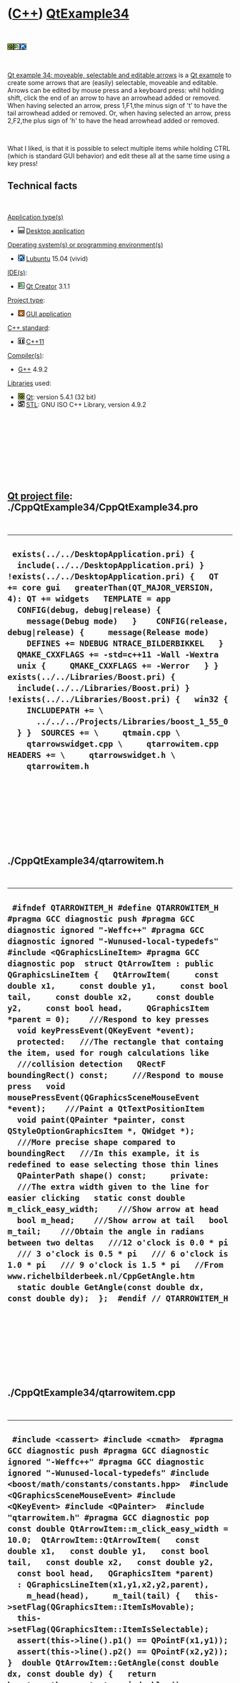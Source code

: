 
 

 

 

 

 

([C++](Cpp.md)) [QtExample34](CppQtExample34.md)
==================================================

 

![Qt](PicQt.png)![Qt
Creator](PicQtCreator.png)![Lubuntu](PicLubuntu.png)

 

[Qt example 34: moveable, selectable and editable
arrows](CppQtExample34.md) is a [Qt example](CppQtExample.md) to
create some arrows that are (easily) selectable, moveable and editable.
Arrows can be edited by mouse press and a keyboard press: whil holding
shift, click the end of an arrow to have an arrowhead added or removed.
When having selected an arrow, press 1,F1,the minus sign of 't' to have
the tail arrowhead added or removed. Or, when having selected an arrow,
press 2,F2,the plus sign of 'h' to have the head arrowhead added or
removed.

 

What I liked, is that it is possible to select multiple items while
holding CTRL (which is standard GUI behavior) and edit these all at the
same time using a key press!

Technical facts
---------------

 

[Application type(s)](CppApplication.md)

-   ![Desktop](PicDesktop.png) [Desktop
    application](CppDesktopApplication.md)

[Operating system(s) or programming environment(s)](CppOs.md)

-   ![Lubuntu](PicLubuntu.png) [Lubuntu](CppLubuntu.md) 15.04 (vivid)

[IDE(s)](CppIde.md):

-   ![Qt Creator](PicQtCreator.png) [Qt Creator](CppQtCreator.md) 3.1.1

[Project type](CppQtProjectType.md):

-   ![GUI](PicGui.png) [GUI application](CppGuiApplication.md)

[C++ standard](CppStandard.md):

-   ![C++11](PicCpp11.png) [C++11](Cpp11.md)

[Compiler(s)](CppCompiler.md):

-   [G++](CppGpp.md) 4.9.2

[Libraries](CppLibrary.md) used:

-   ![Qt](PicQt.png) [Qt](CppQt.md): version 5.4.1 (32 bit)
-   ![STL](PicStl.png) [STL](CppStl.md): GNU ISO C++ Library, version
    4.9.2

 

 

 

 

 

[Qt project file](CppQtProjectFile.md): ./CppQtExample34/CppQtExample34.pro
----------------------------------------------------------------------------

 

  -------------------------------------------------------------------------------------------------------------------------------------------------------------------------------------------------------------------------------------------------------------------------------------------------------------------------------------------------------------------------------------------------------------------------------------------------------------------------------------------------------------------------------------------------------------------------------------------------------------------------------------------------------------------------------------------------------------------------------------------------------------------------------------------------------------------------------
  ` exists(../../DesktopApplication.pri) {   include(../../DesktopApplication.pri) } !exists(../../DesktopApplication.pri) {   QT += core gui   greaterThan(QT_MAJOR_VERSION, 4): QT += widgets   TEMPLATE = app    CONFIG(debug, debug|release) {     message(Debug mode)   }    CONFIG(release, debug|release) {     message(Release mode)     DEFINES += NDEBUG NTRACE_BILDERBIKKEL   }    QMAKE_CXXFLAGS += -std=c++11 -Wall -Wextra    unix {     QMAKE_CXXFLAGS += -Werror   } }  exists(../../Libraries/Boost.pri) {   include(../../Libraries/Boost.pri) } !exists(../../Libraries/Boost.pri) {   win32 {     INCLUDEPATH += \       ../../../Projects/Libraries/boost_1_55_0   } }  SOURCES += \     qtmain.cpp \     qtarrowswidget.cpp \     qtarrowitem.cpp  HEADERS += \     qtarrowswidget.h \     qtarrowitem.h`
  -------------------------------------------------------------------------------------------------------------------------------------------------------------------------------------------------------------------------------------------------------------------------------------------------------------------------------------------------------------------------------------------------------------------------------------------------------------------------------------------------------------------------------------------------------------------------------------------------------------------------------------------------------------------------------------------------------------------------------------------------------------------------------------------------------------------------------

 

 

 

 

 

./CppQtExample34/qtarrowitem.h
------------------------------

 

  -----------------------------------------------------------------------------------------------------------------------------------------------------------------------------------------------------------------------------------------------------------------------------------------------------------------------------------------------------------------------------------------------------------------------------------------------------------------------------------------------------------------------------------------------------------------------------------------------------------------------------------------------------------------------------------------------------------------------------------------------------------------------------------------------------------------------------------------------------------------------------------------------------------------------------------------------------------------------------------------------------------------------------------------------------------------------------------------------------------------------------------------------------------------------------------------------------------------------------------------------------------------------------------------------------------------------------------------------------------------------------------------------------------------------------------------------------------------------------------------------------------------------------------------------------------------------------
  ` #ifndef QTARROWITEM_H #define QTARROWITEM_H  #pragma GCC diagnostic push #pragma GCC diagnostic ignored "-Weffc++" #pragma GCC diagnostic ignored "-Wunused-local-typedefs" #include <QGraphicsLineItem> #pragma GCC diagnostic pop  struct QtArrowItem : public QGraphicsLineItem {   QtArrowItem(     const double x1,     const double y1,     const bool tail,     const double x2,     const double y2,     const bool head,     QGraphicsItem *parent = 0);    ///Respond to key presses   void keyPressEvent(QKeyEvent *event);    protected:   ///The rectangle that containg the item, used for rough calculations like   ///collision detection   QRectF boundingRect() const;     ///Respond to mouse press   void mousePressEvent(QGraphicsSceneMouseEvent *event);    ///Paint a QtTextPositionItem   void paint(QPainter *painter, const QStyleOptionGraphicsItem *, QWidget *);    ///More precise shape compared to boundingRect   ///In this example, it is redefined to ease selecting those thin lines   QPainterPath shape() const;     private:   ///The extra width given to the line for easier clicking   static const double m_click_easy_width;    ///Show arrow at head   bool m_head;    ///Show arrow at tail   bool m_tail;    ///Obtain the angle in radians between two deltas   ///12 o'clock is 0.0 * pi   /// 3 o'clock is 0.5 * pi   /// 6 o'clock is 1.0 * pi   /// 9 o'clock is 1.5 * pi   //From www.richelbilderbeek.nl/CppGetAngle.htm   static double GetAngle(const double dx, const double dy);  };  #endif // QTARROWITEM_H`
  -----------------------------------------------------------------------------------------------------------------------------------------------------------------------------------------------------------------------------------------------------------------------------------------------------------------------------------------------------------------------------------------------------------------------------------------------------------------------------------------------------------------------------------------------------------------------------------------------------------------------------------------------------------------------------------------------------------------------------------------------------------------------------------------------------------------------------------------------------------------------------------------------------------------------------------------------------------------------------------------------------------------------------------------------------------------------------------------------------------------------------------------------------------------------------------------------------------------------------------------------------------------------------------------------------------------------------------------------------------------------------------------------------------------------------------------------------------------------------------------------------------------------------------------------------------------------------

 

 

 

 

 

./CppQtExample34/qtarrowitem.cpp
--------------------------------

 

  ----------------------------------------------------------------------------------------------------------------------------------------------------------------------------------------------------------------------------------------------------------------------------------------------------------------------------------------------------------------------------------------------------------------------------------------------------------------------------------------------------------------------------------------------------------------------------------------------------------------------------------------------------------------------------------------------------------------------------------------------------------------------------------------------------------------------------------------------------------------------------------------------------------------------------------------------------------------------------------------------------------------------------------------------------------------------------------------------------------------------------------------------------------------------------------------------------------------------------------------------------------------------------------------------------------------------------------------------------------------------------------------------------------------------------------------------------------------------------------------------------------------------------------------------------------------------------------------------------------------------------------------------------------------------------------------------------------------------------------------------------------------------------------------------------------------------------------------------------------------------------------------------------------------------------------------------------------------------------------------------------------------------------------------------------------------------------------------------------------------------------------------------------------------------------------------------------------------------------------------------------------------------------------------------------------------------------------------------------------------------------------------------------------------------------------------------------------------------------------------------------------------------------------------------------------------------------------------------------------------------------------------------------------------------------------------------------------------------------------------------------------------------------------------------------------------------------------------------------------------------------------------------------------------------------------------------------------------------------------------------------------------------------------------------------------------------------------------------------------------------------------------------------------------------------------------------------------------------------------------------------------------------------------------------------------------------------------------------------------------------------------------------------------------------------------------------------------------------------------------------------------------------------------------------------------------------------------------------------------------------------------------------------------------------------------------------------------------------------------------------------------------------------------------------------------------------------------------------------------------------------------------------------------------------------------------------------------------------------------------------------------------------------------------------------------------------------------------------------------------------------------------------------------------------------------------------------------------------------------------------------------------------------------------------------------------------------------------------------------------------------------------------------------------------------------------------------------------------------------------------------------------------------
  ` #include <cassert> #include <cmath>  #pragma GCC diagnostic push #pragma GCC diagnostic ignored "-Weffc++" #pragma GCC diagnostic ignored "-Wunused-local-typedefs" #include <boost/math/constants/constants.hpp>  #include <QGraphicsSceneMouseEvent> #include <QKeyEvent> #include <QPainter>  #include "qtarrowitem.h" #pragma GCC diagnostic pop  const double QtArrowItem::m_click_easy_width = 10.0;  QtArrowItem::QtArrowItem(   const double x1,   const double y1,   const bool tail,   const double x2,   const double y2,   const bool head,   QGraphicsItem *parent)   : QGraphicsLineItem(x1,y1,x2,y2,parent),     m_head(head),     m_tail(tail) {   this->setFlag(QGraphicsItem::ItemIsMovable);   this->setFlag(QGraphicsItem::ItemIsSelectable);   assert(this->line().p1() == QPointF(x1,y1));   assert(this->line().p2() == QPointF(x2,y2)); }  double QtArrowItem::GetAngle(const double dx, const double dy) {   return boost::math::constants::pi<double>() - (std::atan(dx/dy)); }  QRectF QtArrowItem::boundingRect() const {   return shape().boundingRect(); }  void QtArrowItem::keyPressEvent(QKeyEvent *event) {   switch (event->key())   {     case Qt::Key_F1:     case Qt::Key_1:     case Qt::Key_T:     case Qt::Key_Minus:       m_tail = !m_tail;       this->update();       break;     case Qt::Key_F2:     case Qt::Key_2:     case Qt::Key_H:     case Qt::Key_Plus:       m_head = !m_head;       this->update();       break;     default:       break;   } }  void QtArrowItem::mousePressEvent(QGraphicsSceneMouseEvent *event) {   if (event->modifiers() & Qt::ShiftModifier)   {     if ((event->pos() - this->line().p1()).manhattanLength() < 10.0)     {       m_tail = !m_tail;       this->update();     }     else if ((event->pos() - this->line().p2()).manhattanLength() < 10.0)     {       m_head = !m_head;       this->update();     }   } }  void QtArrowItem::paint(QPainter *painter, const QStyleOptionGraphicsItem *, QWidget *) {   painter->setRenderHint(QPainter::Antialiasing);   if (this->isSelected())   {     const QColor color(255,0,0);     QPen pen;     pen.setColor(color);     pen.setWidth(3);     painter->setPen(pen);     QBrush brush;     brush.setColor(color);     brush.setStyle(Qt::SolidPattern);     painter->setBrush(brush);   }   else   {     const QColor color(0,0,0);     QPen pen;     pen.setColor(color);     pen.setWidth(1);     painter->setPen(pen);     QBrush brush;     brush.setColor(color);     brush.setStyle(Qt::SolidPattern);     painter->setBrush(brush);   }   painter->drawLine(this->line());    //The angle from tail to head   double angle = GetAngle(line().dx(),line().dy());   if (line().dy() >= 0.0) angle = (1.0 * boost::math::constants::pi<double>()) + angle;   const double sz = 10.0; //pixels   if (m_tail)   {     const QPointF p0 = this->line().p1();     const QPointF p1       = p0 + QPointF(          std::sin(angle + boost::math::constants::pi<double>() + (boost::math::constants::pi<double>() * 0.1)) * sz,         -std::cos(angle + boost::math::constants::pi<double>() + (boost::math::constants::pi<double>() * 0.1)) * sz);     const QPointF p2       = p0 + QPointF(          std::sin(angle + boost::math::constants::pi<double>() - (boost::math::constants::pi<double>() * 0.1)) * sz,         -std::cos(angle + boost::math::constants::pi<double>() - (boost::math::constants::pi<double>() * 0.1)) * sz);     painter->drawPolygon(QPolygonF() << p0 << p1 << p2);   }   if (m_head)   {     const QPointF p0 = this->line().p2();      const QPointF p1       = p0 + QPointF(          std::sin(angle +  0.0 + (boost::math::constants::pi<double>() * 0.1)) * sz,         -std::cos(angle +  0.0 + (boost::math::constants::pi<double>() * 0.1)) * sz);     const QPointF p2       = p0 + QPointF(          std::sin(angle +  0.0 - (boost::math::constants::pi<double>() * 0.1)) * sz,         -std::cos(angle +  0.0 - (boost::math::constants::pi<double>() * 0.1)) * sz);      painter->drawPolygon(QPolygonF() << p0 << p1 << p2);   } }  QPainterPath QtArrowItem::shape() const {   //Thanks to norobro for posting this code at   //http://www.qtcentre.org/threads/49201-Increase-margin-for-detecting-tooltip-events-of-QGraphicsLineItem   QPainterPath path;   QPainterPathStroker stroker;   path.moveTo(line().p1());   path.lineTo(line().p2());   stroker.setWidth(m_click_easy_width);   return stroker.createStroke(path); }`
  ----------------------------------------------------------------------------------------------------------------------------------------------------------------------------------------------------------------------------------------------------------------------------------------------------------------------------------------------------------------------------------------------------------------------------------------------------------------------------------------------------------------------------------------------------------------------------------------------------------------------------------------------------------------------------------------------------------------------------------------------------------------------------------------------------------------------------------------------------------------------------------------------------------------------------------------------------------------------------------------------------------------------------------------------------------------------------------------------------------------------------------------------------------------------------------------------------------------------------------------------------------------------------------------------------------------------------------------------------------------------------------------------------------------------------------------------------------------------------------------------------------------------------------------------------------------------------------------------------------------------------------------------------------------------------------------------------------------------------------------------------------------------------------------------------------------------------------------------------------------------------------------------------------------------------------------------------------------------------------------------------------------------------------------------------------------------------------------------------------------------------------------------------------------------------------------------------------------------------------------------------------------------------------------------------------------------------------------------------------------------------------------------------------------------------------------------------------------------------------------------------------------------------------------------------------------------------------------------------------------------------------------------------------------------------------------------------------------------------------------------------------------------------------------------------------------------------------------------------------------------------------------------------------------------------------------------------------------------------------------------------------------------------------------------------------------------------------------------------------------------------------------------------------------------------------------------------------------------------------------------------------------------------------------------------------------------------------------------------------------------------------------------------------------------------------------------------------------------------------------------------------------------------------------------------------------------------------------------------------------------------------------------------------------------------------------------------------------------------------------------------------------------------------------------------------------------------------------------------------------------------------------------------------------------------------------------------------------------------------------------------------------------------------------------------------------------------------------------------------------------------------------------------------------------------------------------------------------------------------------------------------------------------------------------------------------------------------------------------------------------------------------------------------------------------------------------------------------------------------------------------------------------------

 

 

 

 

 

./CppQtExample34/qtarrowswidget.h
---------------------------------

 

  ----------------------------------------------------------------------------------------------------------------------------------------------------------------------------------------------------------------------------------------------------------------------------------------------------------------------------------------------------------------------------------------------------------------------------------------------------------------------------------------------------------------
  ` #ifndef QTARROWSWIDGET_H #define QTARROWSWIDGET_H  #pragma GCC diagnostic push #pragma GCC diagnostic ignored "-Weffc++" #pragma GCC diagnostic ignored "-Wunused-local-typedefs" #include <QGraphicsView> #pragma GCC diagnostic pop  struct QtArrowsWidget : public QGraphicsView {   QtArrowsWidget();    protected:   ///Respond to a key press   void keyPressEvent(QKeyEvent *event);    private:   ///The QGraphicsScene working on   QGraphicsScene * const m_scene; };  #endif // QTARROWSWIDGET_H`
  ----------------------------------------------------------------------------------------------------------------------------------------------------------------------------------------------------------------------------------------------------------------------------------------------------------------------------------------------------------------------------------------------------------------------------------------------------------------------------------------------------------------

 

 

 

 

 

./CppQtExample34/qtarrowswidget.cpp
-----------------------------------

 

  -------------------------------------------------------------------------------------------------------------------------------------------------------------------------------------------------------------------------------------------------------------------------------------------------------------------------------------------------------------------------------------------------------------------------------------------------------------------------------------------------------------------------------------------------------------------------------------------------------------------------------------------------------------------------------------------------------------------------------------------------------------------------------------------------------------------------------------------------------------------------------------------------------------------------------------------------------------------------------------------------------------------------------------------------------------------------------------------------------------------------------------------------------------------------------------------------------------------------------------------------------------------------------------------------------------------------------------------------------------------------------------------------
  ` #include <cassert>  #pragma GCC diagnostic push #pragma GCC diagnostic ignored "-Weffc++" #pragma GCC diagnostic ignored "-Wunused-local-typedefs" #include <boost/math/constants/constants.hpp>  #include <QGraphicsScene> #include <QGraphicsPixmapItem>  #include "qtarrowitem.h" #include "qtarrowswidget.h" #pragma GCC diagnostic pop  QtArrowsWidget::QtArrowsWidget()   : m_scene(new QGraphicsScene(this)) {    this->setScene(m_scene);   const int n_arrows = 16;   for (int i=0; i!=n_arrows; ++i)   {     const double angle = 2.0 * boost::math::constants::pi<double>() * (static_cast<double>(i) / static_cast<double>(n_arrows));     const double x1 =  std::sin(angle) * 100.0;     const double y1 = -std::cos(angle) * 100.0;     const bool tail = (std::rand() >> 4) % 2;     const double x2 =  std::sin(angle) * 200.0;     const double y2 = -std::cos(angle) * 200.0;     const bool head = (std::rand() >> 4) % 2;      QtArrowItem * item = new QtArrowItem(x1,y1,tail,x2,y2,head);     m_scene->addItem(item);   } }  void QtArrowsWidget::keyPressEvent(QKeyEvent *event) {   const QList<QGraphicsItem *> v = m_scene->selectedItems();   std::for_each(v.begin(),v.end(),     [event](QGraphicsItem * item)     {       if (QtArrowItem * const arrow = dynamic_cast<QtArrowItem*>(item))       {         arrow->keyPressEvent(event);       }     }   ); }`
  -------------------------------------------------------------------------------------------------------------------------------------------------------------------------------------------------------------------------------------------------------------------------------------------------------------------------------------------------------------------------------------------------------------------------------------------------------------------------------------------------------------------------------------------------------------------------------------------------------------------------------------------------------------------------------------------------------------------------------------------------------------------------------------------------------------------------------------------------------------------------------------------------------------------------------------------------------------------------------------------------------------------------------------------------------------------------------------------------------------------------------------------------------------------------------------------------------------------------------------------------------------------------------------------------------------------------------------------------------------------------------------------------

 

 

 

 

 

./CppQtExample34/qtmain.cpp
---------------------------

 

  ------------------------------------------------------------------------------------------------------------------------------------------------------------------------------------------------------------------------------------------------------------------------------------------------------------------------------------------------------------------------------------------------------------------------------------------------------------------------------------------------------------------------------------------------------------------------------------------
  ` #pragma GCC diagnostic push #pragma GCC diagnostic ignored "-Weffc++" #pragma GCC diagnostic ignored "-Wunused-local-typedefs" #include <QApplication> #include <QDesktopWidget> #include "qtarrowswidget.h" #pragma GCC diagnostic pop  int main(int argc, char *argv[]) {   QApplication a(argc, argv);   QtArrowsWidget w;   {     //Resize the dialog and put it in the screen center     w.setGeometry(0,0,600,400);     const QRect screen = QApplication::desktop()->screenGeometry();     w.move( screen.center() - w.rect().center() );   }   w.show();   return a.exec(); }`
  ------------------------------------------------------------------------------------------------------------------------------------------------------------------------------------------------------------------------------------------------------------------------------------------------------------------------------------------------------------------------------------------------------------------------------------------------------------------------------------------------------------------------------------------------------------------------------------------

 

 

 

 

 

 

This page has been created by the [tool](Tools.md)
[CodeToHtml](ToolCodeToHtml.md)
